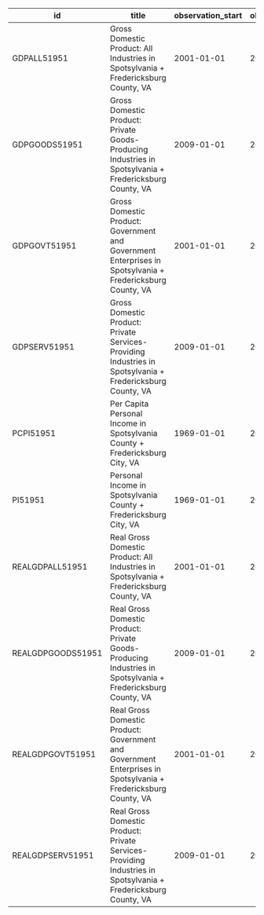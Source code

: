 | id                | title                                                                                                          | observation_start   | observation_end   |
|-------------------|----------------------------------------------------------------------------------------------------------------|---------------------|-------------------|
| GDPALL51951       | Gross Domestic Product: All Industries in Spotsylvania + Fredericksburg County, VA                             | 2001-01-01          | 2021-01-01        |
| GDPGOODS51951     | Gross Domestic Product: Private Goods-Producing Industries in Spotsylvania + Fredericksburg County, VA         | 2009-01-01          | 2021-01-01        |
| GDPGOVT51951      | Gross Domestic Product: Government and Government Enterprises in Spotsylvania + Fredericksburg County, VA      | 2001-01-01          | 2021-01-01        |
| GDPSERV51951      | Gross Domestic Product: Private Services-Providing Industries in Spotsylvania + Fredericksburg County, VA      | 2009-01-01          | 2021-01-01        |
| PCPI51951         | Per Capita Personal Income in Spotsylvania County + Fredericksburg City, VA                                    | 1969-01-01          | 2021-01-01        |
| PI51951           | Personal Income in Spotsylvania County + Fredericksburg City, VA                                               | 1969-01-01          | 2021-01-01        |
| REALGDPALL51951   | Real Gross Domestic Product: All Industries in Spotsylvania + Fredericksburg County, VA                        | 2001-01-01          | 2021-01-01        |
| REALGDPGOODS51951 | Real Gross Domestic Product: Private Goods-Producing Industries in Spotsylvania + Fredericksburg County, VA    | 2009-01-01          | 2021-01-01        |
| REALGDPGOVT51951  | Real Gross Domestic Product: Government and Government Enterprises in Spotsylvania + Fredericksburg County, VA | 2001-01-01          | 2021-01-01        |
| REALGDPSERV51951  | Real Gross Domestic Product: Private Services-Providing Industries in Spotsylvania + Fredericksburg County, VA | 2009-01-01          | 2021-01-01        |